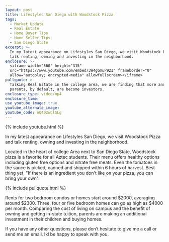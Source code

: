 ```yaml
---
layout: post
title: Lifestyles San Diego with Woodstock Pizza
tags:
  - Market Update
  - Real Estate
  - Home Buyer Tips
  - Home Seller Tips
  - San Diego State
excerpt: >-
  In my latest appearance on Lifestyles San Diego, we visit Woodstock Pizza and
  talk renting, owning and investing in the neighborhood.
enclosure: >-
  <iframe width="560" height="315"
  src="https://www.youtube.com/embed/3W4gGmuP92I" frameborder="0"
  allow="autoplay; encrypted-media" allowfullscreen></iframe>
pullquote: >-
  Talking Real Estate in the college area, we are finding that more and more
  parents, by default, are become investors.
enclosure_type: video/mp4
enclosure_time:
use_youtube_image: true
youtube_alternate_image:
youtube_code: nQ402wClSLg
---
```


{% include youtube.html %}

In my latest appearance on Lifestyles San Diego, we visit Woodstock Pizza and talk renting, owning and investing in the neighborhood.

Located in the heart of college Area next to San Diego State, Woodstock pizza is a favorite for all Aztec students. Their menu offers healthy options including gluten free options and nitrate free meats. Even the tomatoes in the sauce is picked, canned and shipped within 6 hours of harvest. Best thing yet, "If there is an ingredient you don't like on your pizza, you can bring your own".

{% include pullquote.html %}

Rents for two bedroom condos or homes start around $2000, averaging around $2300. Three, four or five bedroom homes can go as high as $4000 per month. Comparing the cost of living on campus and the benefit of owning and getting in-state tuition, parents are making an additional investment in their children and buying homes.

If you have any other questions, please don’t hesitate to give me a call or send me an email. I’d be happy to speak with you.